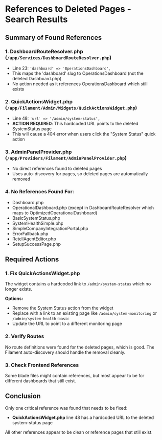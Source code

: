 # References to Deleted Pages - Search Results

## Summary of Found References

### 1. **DashboardRouteResolver.php** (`/app/Services/DashboardRouteResolver.php`)
- Line 23: `'dashboard' => 'OperationsDashboard',` 
- This maps the 'dashboard' slug to OperationsDashboard (not the deleted Dashboard.php)
- No action needed as it references OperationsDashboard which still exists

### 2. **QuickActionsWidget.php** (`/app/Filament/Admin/Widgets/QuickActionsWidget.php`)
- Line 48: `'url' => '/admin/system-status',`
- **ACTION REQUIRED**: This hardcoded URL points to the deleted SystemStatus page
- This will cause a 404 error when users click the "System Status" quick action

### 3. **AdminPanelProvider.php** (`/app/Providers/Filament/AdminPanelProvider.php`)
- No direct references found to deleted pages
- Uses auto-discovery for pages, so deleted pages are automatically removed

### 4. **No References Found For:**
- Dashboard.php
- OperationalDashboard.php (except in DashboardRouteResolver which maps to OptimizedOperationalDashboard)
- BasicSystemStatus.php
- SystemHealthSimple.php
- SimpleCompanyIntegrationPortal.php
- ErrorFallback.php
- RetellAgentEditor.php
- SetupSuccessPage.php

## Required Actions

### 1. Fix QuickActionsWidget.php
The widget contains a hardcoded link to `/admin/system-status` which no longer exists.

**Options:**
- Remove the System Status action from the widget
- Replace with a link to an existing page like `/admin/system-monitoring` or `/admin/system-health-basic`
- Update the URL to point to a different monitoring page

### 2. Verify Routes
No route definitions were found for the deleted pages, which is good. The Filament auto-discovery should handle the removal cleanly.

### 3. Check Frontend References
Some blade files might contain references, but most appear to be for different dashboards that still exist.

## Conclusion

Only one critical reference was found that needs to be fixed:
- **QuickActionsWidget.php** line 48 has a hardcoded URL to the deleted system-status page

All other references appear to be clean or reference pages that still exist.